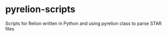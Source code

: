 # pyrelion-scripts
Scripts for Relion written in Python and using pyrelion class to parse STAR files
